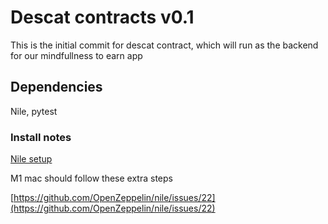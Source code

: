 # Descat contracts v0.1

This is the initial commit for descat contract, which will run as the backend for our mindfullness to earn app

## Dependencies

Nile, pytest 

### Install notes

[Nile setup](https://github.com/OpenZeppelin/nile)


M1 mac should follow these extra steps

[https://github.com/OpenZeppelin/nile/issues/22](https://github.com/OpenZeppelin/nile/issues/22)